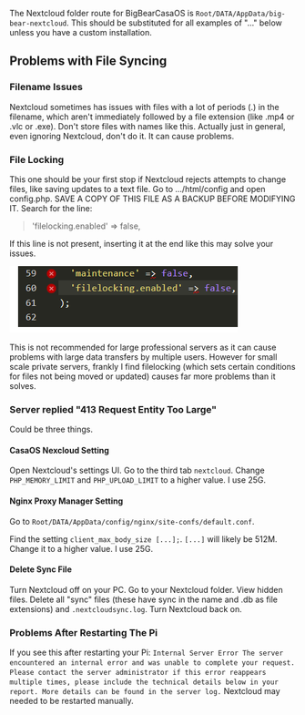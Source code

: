 The Nextcloud folder route for BigBearCasaOS is `Root/DATA/AppData/big-bear-nextcloud`. This should be substituted for all examples of "..." below unless you have a custom installation.

## __Problems with File Syncing__

### __Filename Issues__

Nextcloud sometimes has issues with files with a lot of periods (.) in the filename, which aren't immediately followed by a file extension (like .mp4 or .vlc or .exe). Don't store files with names like this. Actually just in general, even ignoring Nextcloud, don't do it. It can cause problems.

### __File Locking__

This one should be your first stop if Nextcloud rejects attempts to change files, like saving updates to a text file. Go to .../html/config and open config.php. SAVE A COPY OF THIS FILE AS A BACKUP BEFORE MODIFYING IT. Search for the line:

> 'filelocking.enabled' => false,

If this line is not present, inserting it at the end like this may solve your issues.

![](https://github.com/MythicAptronym/Locus-Server/blob/ca06006ce596831c9928df763755113e73a7a8ef/Images_Repository/Nextcloud_Filelocking.png)

This is not recommended for large professional servers as it can cause problems with large data transfers by multiple users. However for small scale private servers, frankly I find filelocking (which sets certain conditions for files not being moved or updated) causes far more problems than it solves.

### __Server replied "413 Request Entity Too Large"__

Could be three things. 

#### __CasaOS Nexcloud Setting__

Open Nextcloud's settings UI. Go to the third tab `nextcloud`. Change `PHP_MEMORY_LIMIT` and `PHP_UPLOAD_LIMIT` to a higher value. I use 25G.

#### __Nginx Proxy Manager Setting__

Go to `Root/DATA/AppData/config/nginx/site-confs/default.conf`.

Find the setting `client_max_body_size [...];`. `[...]` will likely be 512M. Change it to a higher value. I use 25G. 

#### __Delete Sync File__

Turn Nextcloud off on your PC. Go to your Nextcloud folder. View hidden files. Delete all "sync" files (these have sync in the name and .db as file extensions) and `.nextcloudsync.log`. Turn Nextcloud back on.

### __Problems After Restarting The Pi__

If you see this after restarting your Pi:
`Internal Server Error
The server encountered an internal error and was unable to complete your request.
Please contact the server administrator if this error reappears multiple times, please include the technical details below in your report.
More details can be found in the server log.`
Nextcloud may needed to be restarted manually.
